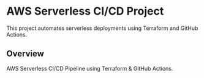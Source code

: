 # AWS Serverless CI/CD Project
This project automates serverless deployments using Terraform and GitHub Actions.

## Overview
AWS Serverless CI/CD Pipeline using Terraform & GitHub Actions.
